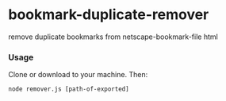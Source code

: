 # bookmark-duplicate-remover
remove duplicate bookmarks from netscape-bookmark-file html

### Usage
Clone or download to your machine. Then:

```
node remover.js [path-of-exported]
```
